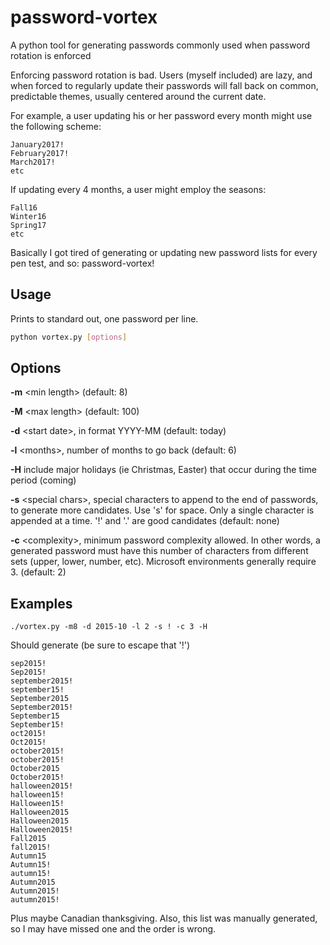 # password-vortex
A python tool for generating passwords commonly used when password rotation is enforced

Enforcing password rotation is bad. Users (myself included) are lazy, and when forced to regularly update their passwords will
fall back on common, predictable themes, usually centered around the current date.

For example, a user updating his or her password every month might use the following scheme:

```
January2017!
February2017!
March2017!
etc
```

If updating every 4 months, a user might employ the seasons:

```
Fall16
Winter16
Spring17
etc
```

Basically I got tired of generating or updating new password lists for every pen test, and so: password-vortex!

## Usage ##

Prints to standard out, one password per line.

```bash
python vortex.py [options]
```

## Options

**-m** \<min length\> (default: 8)

**-M** \<max length\> (default: 100)

**-d** \<start date\>, in format YYYY-MM (default: today)

**-l** \<months\>, number of months to go back (default: 6)

**-H** include major holidays (ie Christmas, Easter) that occur during the time period (coming)

**-s** \<special chars\>, special characters to append to the end of passwords, to generate more candidates. Use 's' for space. Only a single character is appended at a time. '!' and '.' are good candidates (default: none)

**-c** \<complexity\>, minimum password complexity allowed. In other words, a generated password must have this number of characters from different sets (upper, lower, number, etc). Microsoft environments generally require 3. (default: 2)



## Examples

```./vortex.py -m8 -d 2015-10 -l 2 -s ! -c 3 -H```

Should generate (be sure to escape that '!')

```
sep2015!
Sep2015!
september2015!
september15!
September2015
September2015!
September15
September15!
oct2015!
Oct2015!
october2015!
october2015!
October2015
October2015!
halloween2015!
halloween15!
Halloween15!
Halloween2015
Halloween2015
Halloween2015!
Fall2015
fall2015!
Autumn15
Autumn15!
autumn15!
Autumn2015
Autumn2015!
autumn2015!
```

Plus maybe Canadian thanksgiving. Also, this list was manually generated, so I may have missed one and the order is wrong.
